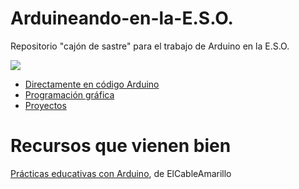 # **Arduineando-en-la-E.S.O.**
Repositorio "cajón de sastre" para el trabajo de Arduino en la E.S.O.

![](https://i.blogs.es/71bd8f/650_1200/450_1000.jpg)

- [Directamente en código Arduino](ConCódigo/readme.md)
- [Programación gráfica](Gráfico/readme.md)
- [Proyectos](Proyectos/proyectos.md)


# Recursos que vienen bien

[Prácticas educativas con Arduino](https://programoergosum.gitbooks.io/practicas-educativas-con-arduino/content/), de ElCableAmarillo
